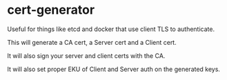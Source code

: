 # cert-generator
Useful for things like etcd and docker that use client TLS to authenticate.


This will generate a CA cert, a Server cert and a Client cert.

It will also sign your server and client certs with the CA.

It will also set proper EKU of Client and Server auth on the generated keys.
